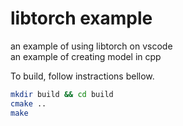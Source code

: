 # libtorch example

an example of using libtorch on vscode  
an example of creating model in cpp  

To build, follow instractions bellow. 

```bash
mkdir build && cd build
cmake ..
make
```
